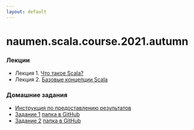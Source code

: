 ```yaml
---
layout: default
---
```

# naumen.scala.course.2021.autumn

### Лекции

* Лекция 1. [Что такое Scala?](lectures/scala_lecture_1.html)
* Лекция 2. [Базовые концепции Scala](lectures/scala_lecture_2.html)

### Домашние задания
* [Инструкция по предоставлению результатов](https://github.com/naumen-student/naumen.scala.course.2021.autumn#%D0%BF%D1%80%D0%B5%D0%B4%D0%BE%D1%81%D1%82%D0%B0%D0%B2%D0%BB%D0%B5%D0%BD%D0%B8%D0%B5-%D1%80%D0%B5%D0%B7%D1%83%D0%BB%D1%8C%D1%82%D0%B0%D1%82%D0%BE%D0%B2)
* [Задание 1](homeworks/homework_1/homework_1.md) [папка в GitHub](https://github.com/naumen-student/naumen.scala.course.2021.autumn/tree/master/homeworks/homework_1)
* [Задание 2](homeworks/homework_2/homework_2.md) [папка в GitHub](https://github.com/naumen-student/naumen.scala.course.2021.spring/tree/master/homeworks/homework_2)